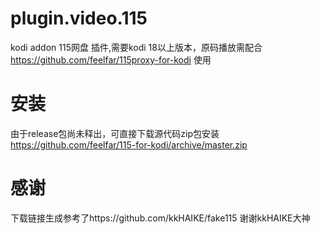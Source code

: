 # plugin.video.115
 kodi  addon 115网盘 插件,需要kodi 18以上版本，原码播放需配合 https://github.com/feelfar/115proxy-for-kodi 使用
# 安装
由于release包尚未释出，可直接下载源代码zip包安装 https://github.com/feelfar/115-for-kodi/archive/master.zip
# 感谢
 下载链接生成参考了https://github.com/kkHAIKE/fake115 谢谢kkHAIKE大神
